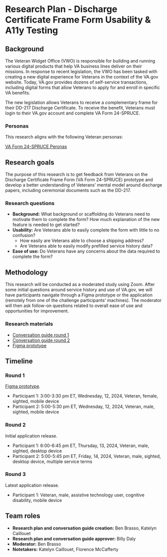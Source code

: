 # Research Plan - Discharge Certificate Frame Form Usability & A11y Testing 


## Background  

The Veteran Widget Office (VWO) is responsible for building and running various digital products that help VA business lines deliver on their missions. In response to recent legislation, the VWO has been tasked with creating a new digital experience for Veterans in the context of the VA.gov website. Today, VA.gov provides dozens of self-service transactions, including digital forms that allow Veterans to apply for and enroll in specific VA benefits.

The new legislation allows Veterans to receive a complementary frame for their DD-217 Discharge Certificate. To receive the benefit, Veterans must login to their VA.gov account and complete VA Form 24-SPRUCE.

### Personas

This research aligns with the following Veteran personas: 

[VA Form 24-SPRUCE Peronas](https://github.com/agilesix/vets-website/tree/main/docs/research#va-form-24-spruce-personas)

## Research goals 

The purpose of this research is to get feedback from Veterans on the Discharge Certificate Frame Form (VA Form 24-SPRUCE) prototype and develop a better understanding of Veterans’ mental model around discharge papers, including ceremonial documents such as the DD-217. 

### Research questions

- **Background:** What background or scaffolding do Veterans need to motivate them to complete the form? How much explanation of the new feature is needed to get started?
- **Usability:** Are Veterans able to easily complete the form with little to no confusion?
     - How easily are Veterans able to choose a shipping address?
     - Are Veterans able to easily modify prefilled service history data?
- **Ease of use:** Do Veterans have any concerns about the data required to complete the form?

## Methodology

This research will be conducted as a moderated study using Zoom. After some initial questions around service history and use of VA.gov, we will have participants navigate through a Figma prototype or the application (remotely from one of the challenge participants' machines). The moderator will then ask follow-on questions related to overall ease of use and opportunities for improvement. 

### Research materials 

- [Conversation guide round 1](https://github.com/agilesix/vets-website/blob/main/docs/research/conversation-guide-round-1.md)
- [Conversation guide round 2](https://github.com/agilesix/vets-website/blob/main/docs/research/conversation-guide-round-2.md)
- [Figma prototype](https://www.figma.com/proto/YPy7EusTFLgZOWCs0VKjJB/DD-217-discharge-certificate-frame?page-id=6%3A66&node-id=18-2599&viewport=604%2C343%2C0.2&t=UrxBCkXkJqXMvAp9-1&scaling=min-zoom&content-scaling=fixed&starting-point-node-id=18%3A2599&show-proto-sidebar=1)

## Timeline 

### Round 1

[Figma prototype](https://www.figma.com/proto/YPy7EusTFLgZOWCs0VKjJB/DD-217-discharge-certificate-frame?page-id=6%3A66&node-id=18-2599&viewport=604%2C343%2C0.2&t=UrxBCkXkJqXMvAp9-1&scaling=min-zoom&content-scaling=fixed&starting-point-node-id=18%3A2599&show-proto-sidebar=1). 

- Participant 1: 3:00-3:30 pm ET, Wednesday, 12, 2024, Veteran, female, sighted, mobile device
- Participant 2: 5:00-5:30 pm ET, Wednesday, 12, 2024, Veteran, male, sighted, mobile device 

### Round 2

Initial application release. 

- Participant 1: 6:00-6:45 pm ET, Thursday, 13, 2024, Veteran, male, sighted, desktop device
- Participant 2: 5:00-5:45 pm ET, Friday, 14, 2024, Veteran, male, sighted, desktop device, multiple service terms

### Round 3

Latest application release. 

- Participant 1: Veteran, male, assistive technology user, cognitive disability, mobile device 

## Team roles

- **Research plan and conversation guide creation:** Ben Brasso, Katelyn Caillouet
- **Research plan and conversation guide approver:** Billy Daly
- **Moderator:** Ben Brasso
- **Notetakers:** Katelyn Caillouet, Florence McCafferty
 


